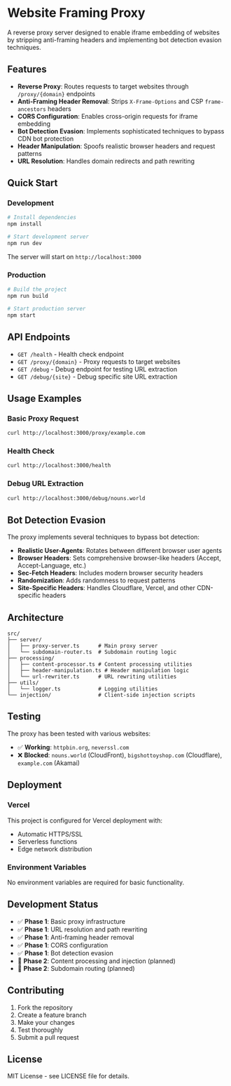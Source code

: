 # Website Framing Proxy

A reverse proxy server designed to enable iframe embedding of websites by stripping anti-framing headers and implementing bot detection evasion techniques.

## Features

- **Reverse Proxy**: Routes requests to target websites through `/proxy/{domain}` endpoints
- **Anti-Framing Header Removal**: Strips `X-Frame-Options` and CSP `frame-ancestors` headers
- **CORS Configuration**: Enables cross-origin requests for iframe embedding
- **Bot Detection Evasion**: Implements sophisticated techniques to bypass CDN bot protection
- **Header Manipulation**: Spoofs realistic browser headers and request patterns
- **URL Resolution**: Handles domain redirects and path rewriting

## Quick Start

### Development

```bash
# Install dependencies
npm install

# Start development server
npm run dev
```

The server will start on `http://localhost:3000`

### Production

```bash
# Build the project
npm run build

# Start production server
npm start
```

## API Endpoints

- `GET /health` - Health check endpoint
- `GET /proxy/{domain}` - Proxy requests to target websites
- `GET /debug` - Debug endpoint for testing URL extraction
- `GET /debug/{site}` - Debug specific site URL extraction

## Usage Examples

### Basic Proxy Request
```bash
curl http://localhost:3000/proxy/example.com
```

### Health Check
```bash
curl http://localhost:3000/health
```

### Debug URL Extraction
```bash
curl http://localhost:3000/debug/nouns.world
```

## Bot Detection Evasion

The proxy implements several techniques to bypass bot detection:

- **Realistic User-Agents**: Rotates between different browser user agents
- **Browser Headers**: Sets comprehensive browser-like headers (Accept, Accept-Language, etc.)
- **Sec-Fetch Headers**: Includes modern browser security headers
- **Randomization**: Adds randomness to request patterns
- **Site-Specific Headers**: Handles Cloudflare, Vercel, and other CDN-specific headers

## Architecture

```
src/
├── server/
│   ├── proxy-server.ts      # Main proxy server
│   └── subdomain-router.ts  # Subdomain routing logic
├── processing/
│   ├── content-processor.ts # Content processing utilities
│   ├── header-manipulation.ts # Header manipulation logic
│   └── url-rewriter.ts      # URL rewriting utilities
├── utils/
│   └── logger.ts            # Logging utilities
└── injection/               # Client-side injection scripts
```

## Testing

The proxy has been tested with various websites:

- ✅ **Working**: `httpbin.org`, `neverssl.com`
- ❌ **Blocked**: `nouns.world` (CloudFront), `bigshottoyshop.com` (Cloudflare), `example.com` (Akamai)

## Deployment

### Vercel

This project is configured for Vercel deployment with:

- Automatic HTTPS/SSL
- Serverless functions
- Edge network distribution

### Environment Variables

No environment variables are required for basic functionality.

## Development Status

- ✅ **Phase 1**: Basic proxy infrastructure
- ✅ **Phase 1**: URL resolution and path rewriting
- ✅ **Phase 1**: Anti-framing header removal
- ✅ **Phase 1**: CORS configuration
- ✅ **Phase 1**: Bot detection evasion
- 🔄 **Phase 2**: Content processing and injection (planned)
- 🔄 **Phase 2**: Subdomain routing (planned)

## Contributing

1. Fork the repository
2. Create a feature branch
3. Make your changes
4. Test thoroughly
5. Submit a pull request

## License

MIT License - see LICENSE file for details.
